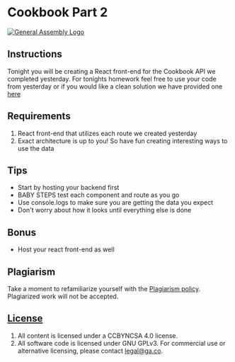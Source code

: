 # Cookbook Part 2
[![General Assembly Logo](https://camo.githubusercontent.com/1a91b05b8f4d44b5bbfb83abac2b0996d8e26c92/687474703a2f2f692e696d6775722e636f6d2f6b6538555354712e706e67)](https://generalassemb.ly/education/web-development-immersive)

## Instructions
Tonight you will be creating a React front-end for the Cookbook API we completed yesterday. For tonights homework feel free to use your code from yesterday or if you would like a clean solution we have provided one [here](https://git.generalassemb.ly/SEIR-831/Cookbook-API/tree/solution)

## Requirements

1. React front-end that utilizes each route we created yesterday
2. Exact architecture is up to you! So have fun creating interesting ways to use the data
    

## Tips
- Start by hosting your backend first
- BABY STEPS test each component and route as you go
- Use console.logs to make sure you are getting the data you expect
- Don't worry about how it looks until everything else is done

## Bonus
- Host your react front-end as well

## Plagiarism

Take a moment to refamiliarize yourself with the [Plagiarism policy](https://git.generalassemb.ly/DC-WDI/Administrative/blob/master/plagiarism.md). Plagiarized work will not be accepted.

## [License](LICENSE)

1.  All content is licensed under a CC­BY­NC­SA 4.0 license.
2.  All software code is licensed under GNU GPLv3. For commercial use or
    alternative licensing, please contact legal@ga.co.
